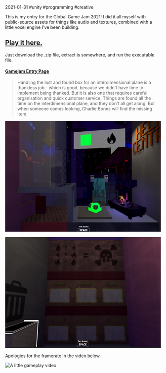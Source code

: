 2021-01-31 #unity #programming #creative

This is my entry for the Global Game Jam 2021! I did it all myself with public-source assets for things like audio and textures, combined with a little voxel engine I've been building.

## [Play it here.](../static/2021/InterdimensionalHelpCentre.zip) 

Just download the .zip file, extract is somewhere, and run the executable file.

#### [Gamejam Entry Page](https://globalgamejam.org/2021/games/charlie-bones-interdimensional-help-centre-1)

> Handling the lost and found box for an interdimensional plane is a thankless job - which is good, because we didn't have time to implement being thanked. But it is also one that requires careful organisation and quick customer service. Things are found all the time on the interdimensional plane, and they don't all get along. But when someone comes looking, Charlie Bones will find the missing item.

![Screenshot 1](img/CharlieBones_1.png)

![Screenshot 1](img/CharlieBones_2.png)

Apologies for the framerate in the video below.

![A little gameplay video](https://www.youtube.com/watch?v=utAEdrYF-7A)
